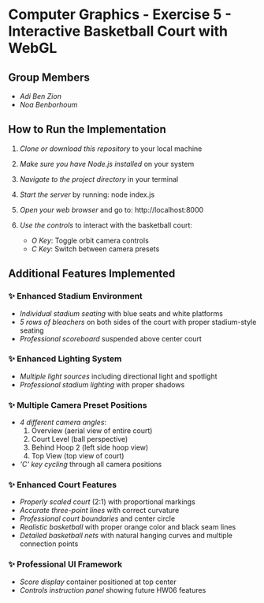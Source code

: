 # Computer Graphics - Exercise 5 - Interactive Basketball Court with WebGL

## Group Members
- *Adi Ben Zion*
- *Noa Benborhoum*

## How to Run the Implementation

1. *Clone or download this repository* to your local machine
2. *Make sure you have Node.js installed* on your system
3. *Navigate to the project directory* in your terminal
4. *Start the server* by running:
   node index.js
   
5. *Open your web browser* and go to: http://localhost:8000
6. *Use the controls* to interact with the basketball court:
   - *O Key*: Toggle orbit camera controls
   - *C Key*: Switch between camera presets

## Additional Features Implemented

### ✨ Enhanced Stadium Environment
- *Individual stadium seating* with blue seats and white platforms
- *5 rows of bleachers* on both sides of the court with proper stadium-style seating
- *Professional scoreboard* suspended above center court

### ✨ Enhanced Lighting System
- *Multiple light sources* including directional light and spotlight
- *Professional stadium lighting* with proper shadows

### ✨ Multiple Camera Preset Positions
- *4 different camera angles*:
  1. Overview (aerial view of entire court)
  2. Court Level (ball perspective)
  3. Behind Hoop 2 (left side hoop view)
  4. Top View (top view of court)
- *'C' key cycling* through all camera positions

### ✨ Enhanced Court Features
- *Properly scaled court* (2:1) with proportional markings
- *Accurate three-point lines* with correct curvature
- *Professional court boundaries* and center circle
- *Realistic basketball* with proper orange color and black seam lines
- *Detailed basketball nets* with natural hanging curves and multiple connection points

### ✨ Professional UI Framework
- *Score display* container positioned at top center
- *Controls instruction panel* showing future HW06 features
